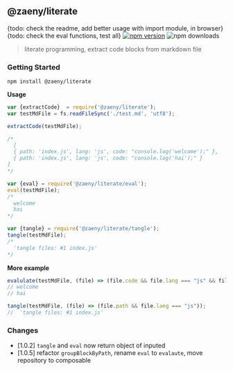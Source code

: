 ## @zaeny/literate
{todo: check the readme, add better usage with import module, in browser}
{todo: check the eval functions, test all}
[![npm version](https://img.shields.io/npm/v/@zaeny/literate.svg)](https://www.npmjs.com/package/@zaeny/literate)
![npm downloads](https://img.shields.io/npm/dm/@zaeny/literate.svg)  

> literate programming, extract code blocks from markdown file   

### Getting Started  
 ``` 
 npm install @zaeny/literate
 ``` 
**Usage**
```javascript
var {extractCode}  = require('@zaeny/literate');
var testMdFile = fs.readFileSync('./test.md', 'utf8');

extractCode(testMdFile);

/*
  [
  { path: 'index.js', lang: 'js', code: "console.log('welcome');" },
  { path: 'index.js', lang: 'js', code: "console.log('hai');" }
]
*/

var {eval} = require('@zaeny/literate/eval');
eval(testMdFile);
/*
  welcome
  hai
*/

var {tangle} = require('@zaeny/literate/tangle');
tangle(testMdFile);
/*
  'tangle files: #1 index.js'
*/
```

**More example**
```js
evalulate(testMdFile, (file) => (file.code && file.lang === "js" && file.eval===1), global, {require, console, module });
// welcome
// hai

tangle(testMdFile, (file) => (file.path && file.lang === "js"));
//  'tangle files: #1 index.js'
```

### Changes
- [1.0.2] `tangle` and `eval` now return object of inputed
- [1.0.5] refactor `groupBlockByPath`, rename `eval` to `evalaute`, move repository to composable
